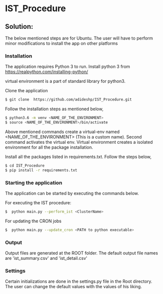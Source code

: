 # IST_Procedure


## Solution:
The below mentioned steps are for Ubuntu. The user will have to perform minor modifications to install the app on other platforms
### Installation

The application requires Python 3 to run.
Install python 3 from https://realpython.com/installing-python/


virtual environment is a part of standard library for python3. 

Clone the application 
```sh
$ git clone  https://github.com/adideshp/IST_Procedure.git
```


Follow the installation steps as mentioned below,
```sh
$ python3.6 -m venv <NAME_OF_THE_ENVIRONMENT> 
$ source <NAME_OF_THE_ENVIRONMENT>/bin/activate
```
Above mentioned commands create a virtual-env named <NAME_OF_THE_ENVIRONMENT> (This is a custom name). Second command activates the virtual env. Virtual environment creates a isolated environment for all the package installation.

Install all the packages listed in requirements.txt. Follow the steps below,
```sh
$ cd IST_Procedure
$ pip install -r requirements.txt
```

### Starting the application
The application can be started by executing the commands below.

For executing the IST procedure:

```sh
$  python main.py --perform_ist <ClusterName>
```

For updating the CRON jobs
```sh
$  python main.py --update_cron <PATH to python executable>
```

### Output
Output files are generated at the ROOT folder. The default output file names are 'ist_summary.csv' and 'ist_detail.csv'


### Settings
Certain initializations are done in the settings.py file in the Root directory. The user can change the default values with the values of his liking.
